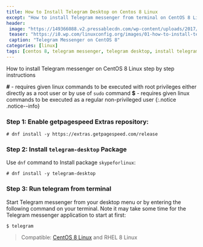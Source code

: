 ```yaml
---
title: How to Install Telegram Desktop on Centos 8 Linux
except: "How to install Telegram messenger from terminal on CentOS 8 Linux step by step instructions"
header:
 image: "https://149366088.v2.pressablecdn.com/wp-content/uploads/2017/05/telegram-calls-desktop.jpg"
 teaser: "https://i0.wp.com/linuxconfig.org/images/01-how-to-install-telegram-messenger-on-centos-8-linux.png?w=460"
 caption: "Telegram Messenger on CentOS 8"
categories: [linux]
tags: [centos 8, telegram messenger, telegram desktop, install telegram]
---
```

How to install Telegram messenger on CentOS 8 Linux step by step instructions

**#** - requires given linux commands to be executed with root privileges either directly as a root user or by use of `sudo` command
**$** - requires given linux commands to be executed as a regular non-privileged user
{:.notice .notice--info}

### Step 1: Enable getpagespeed Extras repository:

```terminal
# dnf install -y https://extras.getpagespeed.com/release
```

### Step 2: Install `telegram-desktop` Package

Use `dnf` command to Install package `skypeforlinux`:

```terminal
# dnf install -y telegram-desktop
```

### Step 3: Run telegram from terminal

Start Telegram messenger from your desktop menu or by entering the following command on your terminal. Note it may take some time for the Telegram messenger application to start at first:

```terminal
$ telegram
```

> Compatible: [CentOS 8 Linux](https://www.catetan.pw/linux/how-to-install-centos-8/) and RHEL 8 Linux
